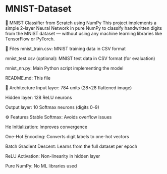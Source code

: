 # MNIST-Dataset
🧠 MNIST Classifier from Scratch using NumPy
This project implements a simple 2-layer Neural Network in pure NumPy to classify handwritten digits from the MNIST dataset — without using any machine learning libraries like TensorFlow or PyTorch.

📂 Files
mnist_train.csv: MNIST training data in CSV format

mnist_test.csv (optional): MNIST test data in CSV format (for evaluation)

mnist_nn.py: Main Python script implementing the model

README.md: This file

🧱 Architecture
Input layer: 784 units (28×28 flattened image)

Hidden layer: 128 ReLU neurons

Output layer: 10 Softmax neurons (digits 0–9)

⚙️ Features
Stable Softmax: Avoids overflow issues

He Initialization: Improves convergence

One-Hot Encoding: Converts digit labels to one-hot vectors

Batch Gradient Descent: Learns from the full dataset per epoch

ReLU Activation: Non-linearity in hidden layer

Pure NumPy: No ML libraries used

